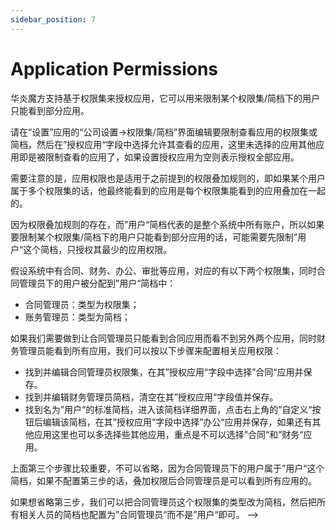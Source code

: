 ```yaml
---
sidebar_position: 7
---
```


# Application Permissions

华炎魔方支持基于权限集来授权应用，它可以用来限制某个权限集/简档下的用户只能看到部分应用。

请在“设置”应用的“公司设置→权限集/简档”界面编辑要限制查看应用的权限集或简档，然后在”授权应用“字段中选择允许其查看的应用，这里未选择的应用其他应用即是被限制查看的应用了，如果设置授权应用为空则表示授权全部应用。

需要注意的是，应用权限也是适用于之前提到的权限叠加规则的，即如果某个用户属于多个权限集的话，他最终能看到的应用是每个权限集能看到的应用叠加在一起的。

因为权限叠加规则的存在，而”用户“简档代表的是整个系统中所有账户，所以如果要限制某个权限集/简档下的用户只能看到部分应用的话，可能需要先限制”用户“这个简档，只授权其最少的应用权限。

假设系统中有合同、财务、办公、审批等应用，对应的有以下两个权限集，同时合同管理员下的用户被分配到”用户“简档中：

* 合同管理员：类型为权限集；
* 账务管理员：类型为简档；

如果我们需要做到让合同管理员只能看到合同应用而看不到另外两个应用，同时财务管理员能看到所有应用，我们可以按以下步骤来配置相关应用权限：

* 找到并编辑合同管理员权限集，在其”授权应用“字段中选择”合同“应用并保存。
* 找到并编辑财务管理员简档，清空在其”授权应用“字段值并保存。
* 找到名为”用户“的标准简档，进入该简档详细界面，点击右上角的”自定义“按钮后编辑该简档，在其”授权应用“字段中选择”办公“应用并保存，如果还有其他应用这里也可以多选择些其他应用，重点是不可以选择”合同“和”财务“应用。

上面第三个步骤比较重要，不可以省略，因为合同管理员下的用户属于”用户“这个简档，如果不配置第三步的话，叠加权限后合同管理员是可以看到所有应用的。

如果想省略第三步，我们可以把合同管理员这个权限集的类型改为简档，然后把所有相关人员的简档也配置为”合同管理员“而不是”用户“即可。 -->
